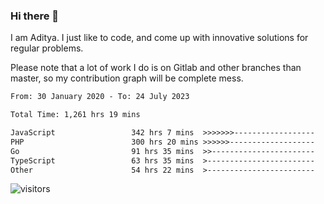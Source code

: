 ### Hi there 👋

I am Aditya. I just like to code, and come up with innovative solutions for regular problems.

Please note that a lot of work I do is on Gitlab and other branches than master, so my contribution graph will be complete mess.

<!--START_SECTION:waka-->

```txt
From: 30 January 2020 - To: 24 July 2023

Total Time: 1,261 hrs 19 mins

JavaScript                 342 hrs 7 mins  >>>>>>>------------------   27.12 %
PHP                        300 hrs 20 mins >>>>>>-------------------   23.81 %
Go                         91 hrs 35 mins  >>-----------------------   07.26 %
TypeScript                 63 hrs 35 mins  >------------------------   05.04 %
Other                      54 hrs 22 mins  >------------------------   04.31 %
```

<!--END_SECTION:waka-->

![visitors](https://visitor-badge.glitch.me/badge?page_id=BrainBuzzer.visitor-badge&left_color=green&right_color=red)

